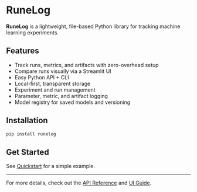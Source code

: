 # RuneLog

**RuneLog** is a lightweight, file-based Python library for tracking machine learning experiments.

## Features

- Track runs, metrics, and artifacts with zero-overhead setup
- Compare runs visually via a Streamlit UI
- Easy Python API + CLI
- Local-first, transparent storage
- Experiment and run management
- Parameter, metric, and artifact logging
- Model registry for saved models and versioning

## Installation

```bash
pip install runelog
```

## Get Started

See [Quickstart](quickstart.md) for a simple example.

---
For more details, check out the [API Reference](reference.md) and [UI Guide](interface.md).
